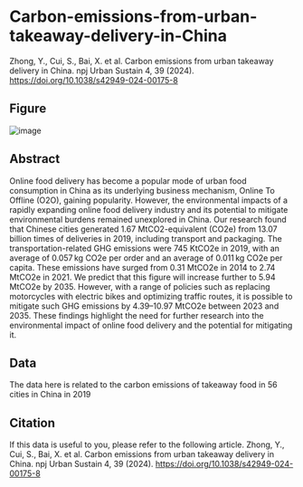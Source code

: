 # Carbon-emissions-from-urban-takeaway-delivery-in-China
Zhong, Y., Cui, S., Bai, X. et al. Carbon emissions from urban takeaway delivery in China. npj Urban Sustain 4, 39 (2024). https://doi.org/10.1038/s42949-024-00175-8 

## Figure
![image](https://github.com/user-attachments/assets/42baadab-ddd9-4a96-80a3-93e0b38d50d8)

## Abstract
Online food delivery has become a popular mode of urban food consumption in China as its underlying business mechanism, Online To Offline (O2O), gaining popularity. However, the environmental impacts of a rapidly expanding online food delivery industry and its potential to mitigate environmental burdens remained unexplored in China. Our research found that Chinese cities generated 1.67 MtCO2-equivalent (CO2e) from 13.07 billion times of deliveries in 2019, including transport and packaging. The transportation-related GHG emissions were 745 KtCO2e in 2019, with an average of 0.057 kg CO2e per order and an average of 0.011 kg CO2e per capita. These emissions have surged from 0.31 MtCO2e in 2014 to 2.74 MtCO2e in 2021. We predict that this figure will increase further to 5.94 MtCO2e by 2035. However, with a range of policies such as replacing motorcycles with electric bikes and optimizing traffic routes, it is possible to mitigate such GHG emissions by 4.39–10.97 MtCO2e between 2023 and 2035. These findings highlight the need for further research into the environmental impact of online food delivery and the potential for mitigating it.

## Data
The data here is related to the carbon emissions of takeaway food in 56 cities in China in 2019

## Citation
If this data is useful to you, please refer to the following article.
Zhong, Y., Cui, S., Bai, X. et al. Carbon emissions from urban takeaway delivery in China. npj Urban Sustain 4, 39 (2024). https://doi.org/10.1038/s42949-024-00175-8
